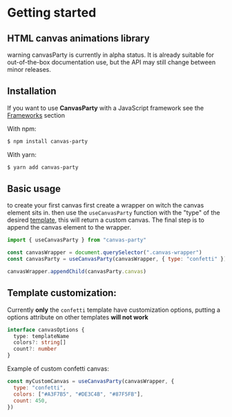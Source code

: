 # Getting started

## HTML canvas animations library

warning
canvasParty is currently in alpha status. It is already suitable
for out-of-the-box documentation use, but the API may still change between minor releases.

## Installation

If you want to use **CanvasParty** with a JavaScript framework see the [Frameworks](/guide/using-react) section

With npm:

```Bash
$ npm install canvas-party
```

With yarn:

```Bash
$ yarn add canvas-party
```

## Basic usage

to create your first canvas first create a wrapper on witch the canvas element sits in.
then use the `useCanvasParty` function with the "type" of the desired [template](/templates/index), this will return a custom canvas.
The final step is to append the canvas element to the wrapper.

```js
import { useCanvasParty } from "canvas-party"

const canvasWrapper = document.querySelector(".canvas-wrapper")
const canvasParty = useCanvasParty(canvasWrapper, { type: "confetti" })

canvasWrapper.appendChild(canvasParty.canvas)
```

## Template customization:

Currently **only** the `confetti` template have customization options, putting a options attribute on other
templates **will not work**

```ts
interface canvasOptions {
  type: templateName
  colors?: string[]
  count?: number
}
```

Example of custom confetti canvas:

```js
const myCustomCanvas = useCanvasParty(canvasWrapper, {
  type: "confetti",
  colors: ["#A3F7B5", "#DE3C4B", "#87F5FB"],
  count: 450,
})
```
